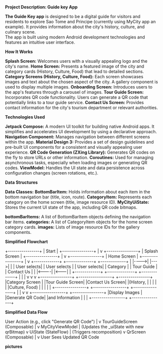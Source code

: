 **Project Description: Guide key App**

**The Guide Key app** is designed to be a digital guide for visitors and residents to explore Sao Tome and Principe (currently using MyCity app an example). 
It provides information about the city's history, culture, and culinary scene.  
The app is built using modern Android development technologies and features an intuitive user interface.








**How It Works**

**Splash Screen:** Welcomes users with a visually appealing logo and the city's name.
**Home Screen:** Presents a featured image of the city and category cards (History, Culture, Food) that lead to detailed sections.
**Category Screens (History, Culture, Food):** Each screen showcases images and text about the chosen aspect of the city. A gallery component is used to display multiple images.
**Onboarding Screen:** Introduces users to the app's features through a carousel of images.
**Tour Guide Screen:** Incorporates QR code functionality. Users can generate a QR code that potentially links to a tour guide service.
**Contact Us Screen:** Provides contact information for the city's tourism department or relevant authorities.


**Technologies Used**

**Jetpack Compose:** A modern UI toolkit for building native Android apps. It simplifies and accelerates UI development by using a declarative approach.
**Navigation Component:** Manages navigation between different screens within the app.
**Material Design 3:** Provides a set of design guidelines and pre-built UI components for a consistent and visually appealing user experience.
**QR Code Generation (ZXing Library):** Generates QR codes on the fly to store URLs or other information.
**Coroutines:** Used for managing asynchronous tasks, especially when loading images or generating QR codes.
**ViewModel:** Handles the UI state and data persistence across configuration changes (screen rotations, etc.).

**Data Structures**

**Data Classes:**
**BottomBarItem:** Holds information about each item in the bottom navigation bar (title, icon, route).
**CategoryItem:** Represents each category on the home screen (title, image resource ID).
**MyCityUiState:** Stores the current UI state of the app, including QR code bitmaps.


**bottomBarItems:** A list of BottomBarItem objects defining the navigation bar items.
**categories:** A list of CategoryItem objects for the home screen category cards.
**images:** Lists of image resource IDs for the gallery components.

**Simplified Flowchart**

+----------------+
|     Start      |
+----------------+
      |
      v
+----------------+
| Splash Screen  |
+----------------+
      |
      v
+----------------+
|   Home Screen   |
+----------------+
      |
      v
+-------------+     +--------------+    +-------------+
|             |---->|              |--->|             |
| User selects|     | User selects |    | User selects|
|  Category   |     | Tour Guide   |    | Contact Us  |
|             |<----|              |<---|             |
+-------------+     +--------------+    +-------------+
      |                  |                    |
      v                  v                    v
+----------------+    +-----------------+  +----------------+
|Category Screen |    |Tour Guide Screen|  |Contact Us Screen|
|(History,       |    |                |  |                |
|Culture, Food) |    |                |  |                |
+----------------+    +-----------------+  +----------------+
      |                  |
      v                  v
+-----------------+   +----------------+
|Display Images   |   |Generate QR Code|
|and Information |   |                |
+-----------------+   +----------------+


****Simplified Data Flow****

User Action (e.g., click "Generate QR Code")
    |
    v
TourGuideScreen (Composable)
    |
    v
MyCityViewModel
    |   (Updates the _uiState with new qrBitmap)
    v
UiState (StateFlow)
    |  (Triggers recomposition)
    v
QrScreen (Composable)
    |
    v
User Sees Updated QR Code



**pictures**






